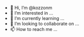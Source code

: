 - 👋 Hi, I’m @kozzonm
- 👀 I’m interested in ...
- 🌱 I’m currently learning ...
- 💞️ I’m looking to collaborate on ...
- 📫 How to reach me ...

<!---
kozzonm/kozzonm is a ✨ special ✨ repository because its `README.md` (this file) appears on your GitHub profile.
You can click the Preview link to take a look at your changes.
--->
